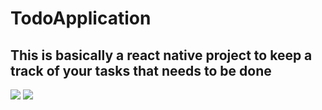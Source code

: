 # TodoApplication
## This is basically a react native project to keep a track of your tasks that needs to be done
![](images/todo-ss-1.png)
![](images/todo-ss-2.png)
